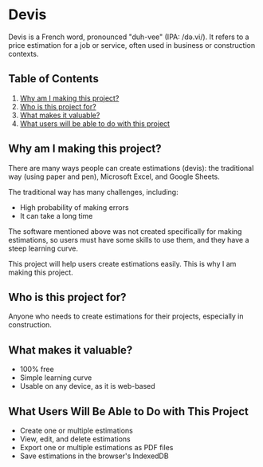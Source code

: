 # Devis

Devis is a French word, pronounced "duh-vee" (IPA: /də.vi/). It refers to a price estimation for a job or service, often used in business or construction contexts.

## Table of Contents

1. [Why am I making this project?](#why-am-i-making-this-project)
2. [Who is this project for?](#who-is-this-project-for)
3. [What makes it valuable?](#what-makes-it-valuable)
4. [What users will be able to do with this project](#what-users-will-be-able-to-do-with-this-project)

## Why am I making this project?

There are many ways people can create estimations (devis): the traditional way (using paper and pen), Microsoft Excel, and Google Sheets.

The traditional way has many challenges, including:

- High probability of making errors
- It can take a long time

The software mentioned above was not created specifically for making estimations, so users must have some skills to use them, and they have a steep learning curve.

This project will help users create estimations easily. This is why I am making this project.

## Who is this project for?

Anyone who needs to create estimations for their projects, especially in construction.

## What makes it valuable?

- 100% free
- Simple learning curve
- Usable on any device, as it is web-based

## What Users Will Be Able to Do with This Project

- Create one or multiple estimations
- View, edit, and delete estimations
- Export one or multiple estimations as PDF files
- Save estimations in the browser's IndexedDB